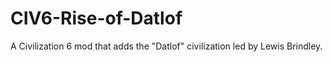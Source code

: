 # CIV6-Rise-of-Datlof
A Civilization 6 mod that adds the "Datlof" civilization led by Lewis Brindley.
